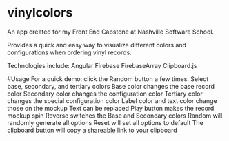 # vinylcolors

An app created for my Front End Capstone at Nashville Software School.

Provides a quick and easy way to visualize different colors and configurations when ordering vinyl records.

Technologies include:
Angular
Firebase
FirebaseArray
Clipboard.js

#Usage
For a quick demo: click the Random button a few times.
Select base, secondary, and tertiary colors
Base color changes the base record color
Secondary color changes the configuration color
Tertiary color changes the special configuration color
Label color and text color change those on the mockup
Text can be replaced
Play button makes the record mockup spin
Reverse switches the Base and Secondary colors
Random will randomly generate all options
Reset will set all options to default
The clipboard button will copy a shareable link to your clipboard
